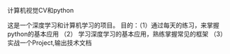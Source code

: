 计算机视觉CV和python 


这是一个深度学习和计算机学习的项目。
目的：（1）通过每天的练习，来掌握python的基本应用
      （2） 学习深度学习的基本应用，熟练掌握常见的框架
      （3）实战一个Project,输出技术文档
